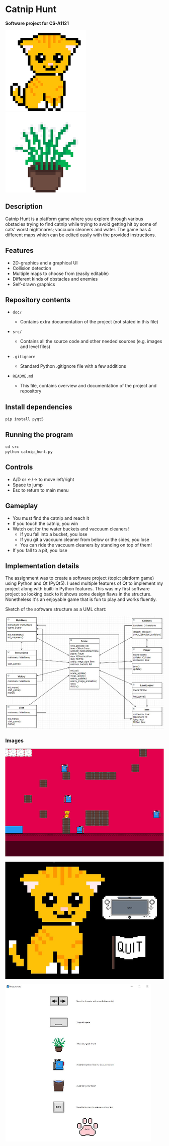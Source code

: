 # Catnip Hunt

**Software project for CS-A1121**

![Image](doc/images/cat.png) ![Image](doc/images/catnip.png)


## Description

Catnip Hunt is a platform game where you explore through various obstacles trying to find catnip
while trying to avoid getting hit by some of cats' worst nightmares; vaccuum cleaners and water.
The game has 4 different maps which can be edited easily with the provided instructions.

## Features

* 2D-graphics and a graphical UI
* Collision detection
* Multiple maps to choose from (easily editable)
* Different kinds of obstacles and enemies
* Self-drawn graphics

## Repository contents

* `doc/`
    * Contains extra documentation of the project (not stated in this file)

* `src/`
    * Contains all the source code and other needed sources (e.g. images and level files)

* `.gitignore`
    * Standard Python .gitignore file with a few additions

* `README.md`
    * This file, contains overview and documentation of the project and repository

## Install dependencies

    pip install pyqt5

## Running the program

    cd src
    python catnip_hunt.py

## Controls

* A/D or <-/-> to move left/right
* Space to jump
* Esc to return to main menu

## Gameplay

* You must find the catnip and reach it
* If you touch the catnip, you win
* Watch out for the water buckets and vaccuum cleaners!
    * If you fall into a bucket, you lose
    * If you git a vaccuum cleaner from below or the sides, you lose
    * You can ride the vaccuum cleaners by standing on top of them!
* If you fall to a pit, you lose

## Implementation details

The assignment was to create a software project (topic: platform game) using Python and Qt (PyQt5).
I used multiple features of Qt to implement my project along with built-in Python features.
This was my first software project so looking back to it shows some design flaws in the structure.
Nonetheless it's an enjoyable game that is fun to play and works fluently.

Sketch of the software structure as a UML chart:

![Image](doc/images/uml.png)

### Images

![Image](doc/images/gameplay.png)

![Image](doc/images/menu.png)

![Image](doc/images/instructions.png)
